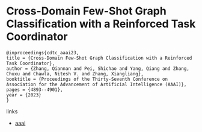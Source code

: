 # Cross-Domain Few-Shot Graph Classification with a Reinforced Task Coordinator

```
@inproceedings{cdtc_aaai23,
title = {Cross-Domain Few-Shot Graph Classification with a Reinforced Task Coordinator},
author = {Zhang, Qiannan and Pei, Shichao and Yang, Qiang and Zhang, Chuxu and Chawla, Nitesh V. and Zhang, Xiangliang},
booktitle = {Proceedings of the Thirty-Seventh Conference on Association for the Advancement of Artificial Intelligence (AAAI)},
pages = {4893--4901},
year = {2023}
}
```

links
- [aaai](https://ojs.aaai.org/index.php/AAAI/article/view/25615)
